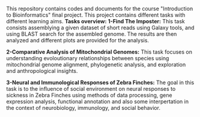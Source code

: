 This repository contains codes and documents for the course "Introduction to Bioinformatics" final project. This project contains different tasks with different learning aims.
**Tasks overview:**
**1-Find The Imposter:**
This task consists assemblying a given dataset of short reads using Galaxy tools, and using BLAST search for the assembled genome. The results are then analyzed and different plots are provided for the analysis.

**2-Comparative Analysis of Mitochondrial Genomes:**
This task focuses on understanding evoloutionary relationships between species using mitochondrial genome alignment, phylogenetic analysis, and exploration and anthropological insights.

**3-Neural and Immunological Responses of Zebra Finches:**
The goal in this task is to the influence of social environment on neural responses to sickness in Zebra Finches using methods of data processing, gene expression analysis, functional annotation and also some interpertation in the context of neurobiology, immunology, and social behavior.
